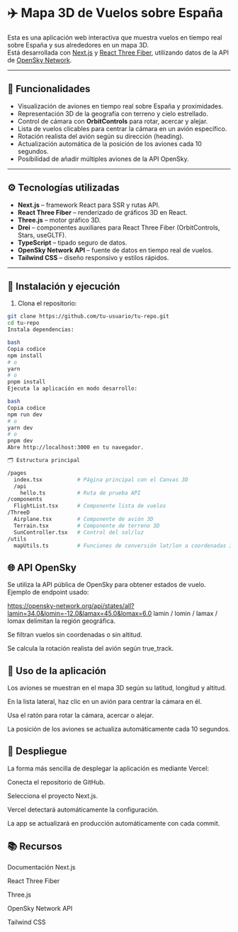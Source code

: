 # ✈️ Mapa 3D de Vuelos sobre España

Esta es una aplicación web interactiva que muestra vuelos en tiempo real sobre España y sus alrededores en un mapa 3D.  
Está desarrollada con [Next.js](https://nextjs.org) y [React Three Fiber](https://docs.pmnd.rs/react-three-fiber/getting-started/introduction), utilizando datos de la API de [OpenSky Network](https://opensky-network.org/).

---

## 🧩 Funcionalidades

- Visualización de aviones en tiempo real sobre España y proximidades.
- Representación 3D de la geografía con terreno y cielo estrellado.
- Control de cámara con **OrbitControls** para rotar, acercar y alejar.
- Lista de vuelos clicables para centrar la cámara en un avión específico.
- Rotación realista del avión según su dirección (heading).
- Actualización automática de la posición de los aviones cada 10 segundos.
- Posibilidad de añadir múltiples aviones de la API OpenSky.

---

## ⚙️ Tecnologías utilizadas

- **Next.js** – framework React para SSR y rutas API.
- **React Three Fiber** – renderizado de gráficos 3D en React.
- **Three.js** – motor gráfico 3D.
- **Drei** – componentes auxiliares para React Three Fiber (OrbitControls, Stars, useGLTF).
- **TypeScript** – tipado seguro de datos.
- **OpenSky Network API** – fuente de datos en tiempo real de vuelos.
- **Tailwind CSS** – diseño responsivo y estilos rápidos.

---

## 🏁 Instalación y ejecución

1. Clona el repositorio:

```bash
git clone https://github.com/tu-usuario/tu-repo.git
cd tu-repo
Instala dependencias:

bash
Copia codice
npm install
# o
yarn
# o
pnpm install
Ejecuta la aplicación en modo desarrollo:

bash
Copia codice
npm run dev
# o
yarn dev
# o
pnpm dev
Abre http://localhost:3000 en tu navegador.

🗂 Estructura principal

/pages
  index.tsx           # Página principal con el Canvas 3D
  /api
    hello.ts          # Ruta de prueba API
/components
  FlightList.tsx      # Componente lista de vuelos
/ThreeD
  Airplane.tsx        # Componente de avión 3D
  Terrain.tsx         # Componente de terreno 3D
  SunController.tsx   # Control del sol/luz
/utils
  mapUtils.ts         # Funciones de conversión lat/lon a coordenadas 3D
  ```
## 🌐 API OpenSky
Se utiliza la API pública de OpenSky para obtener estados de vuelo.
Ejemplo de endpoint usado:

https://opensky-network.org/api/states/all?lamin=34.0&lomin=-12.0&lamax=45.0&lomax=6.0
lamin / lomin / lamax / lomax delimitan la región geográfica.

Se filtran vuelos sin coordenadas o sin altitud.

Se calcula la rotación realista del avión según true_track.

## 📌 Uso de la aplicación
Los aviones se muestran en el mapa 3D según su latitud, longitud y altitud.

En la lista lateral, haz clic en un avión para centrar la cámara en él.

Usa el ratón para rotar la cámara, acercar o alejar.

La posición de los aviones se actualiza automáticamente cada 10 segundos.

## 🚀 Despliegue
La forma más sencilla de desplegar la aplicación es mediante Vercel:

Conecta el repositorio de GitHub.

Selecciona el proyecto Next.js.

Vercel detectará automáticamente la configuración.

La app se actualizará en producción automáticamente con cada commit.

## 📚 Recursos
Documentación Next.js

React Three Fiber

Three.js

OpenSky Network API

Tailwind CSS